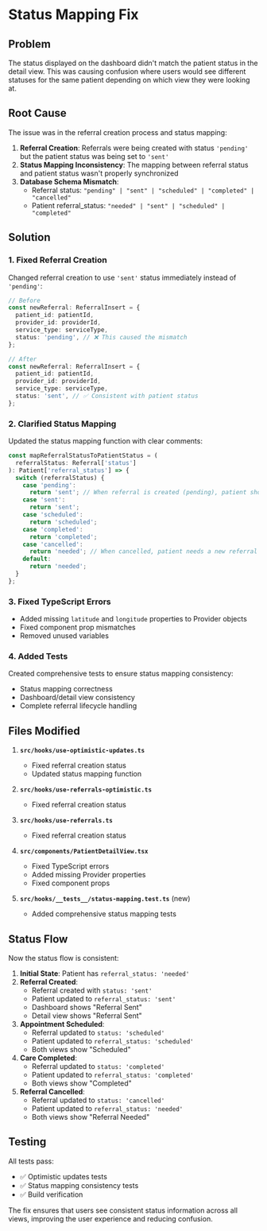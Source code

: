 # Status Mapping Fix

## Problem
The status displayed on the dashboard didn't match the patient status in the detail view. This was causing confusion where users would see different statuses for the same patient depending on which view they were looking at.

## Root Cause
The issue was in the referral creation process and status mapping:

1. **Referral Creation**: Referrals were being created with status `'pending'` but the patient status was being set to `'sent'`
2. **Status Mapping Inconsistency**: The mapping between referral status and patient status wasn't properly synchronized
3. **Database Schema Mismatch**: 
   - Referral status: `"pending" | "sent" | "scheduled" | "completed" | "cancelled"`
   - Patient referral_status: `"needed" | "sent" | "scheduled" | "completed"`

## Solution

### 1. Fixed Referral Creation
Changed referral creation to use `'sent'` status immediately instead of `'pending'`:

```typescript
// Before
const newReferral: ReferralInsert = {
  patient_id: patientId,
  provider_id: providerId,
  service_type: serviceType,
  status: 'pending', // ❌ This caused the mismatch
};

// After
const newReferral: ReferralInsert = {
  patient_id: patientId,
  provider_id: providerId,
  service_type: serviceType,
  status: 'sent', // ✅ Consistent with patient status
};
```

### 2. Clarified Status Mapping
Updated the status mapping function with clear comments:

```typescript
const mapReferralStatusToPatientStatus = (
  referralStatus: Referral['status']
): Patient['referral_status'] => {
  switch (referralStatus) {
    case 'pending':
      return 'sent'; // When referral is created (pending), patient shows as "sent"
    case 'sent':
      return 'sent';
    case 'scheduled':
      return 'scheduled';
    case 'completed':
      return 'completed';
    case 'cancelled':
      return 'needed'; // When cancelled, patient needs a new referral
    default:
      return 'needed';
  }
};
```

### 3. Fixed TypeScript Errors
- Added missing `latitude` and `longitude` properties to Provider objects
- Fixed component prop mismatches
- Removed unused variables

### 4. Added Tests
Created comprehensive tests to ensure status mapping consistency:
- Status mapping correctness
- Dashboard/detail view consistency
- Complete referral lifecycle handling

## Files Modified

1. **`src/hooks/use-optimistic-updates.ts`**
   - Fixed referral creation status
   - Updated status mapping function

2. **`src/hooks/use-referrals-optimistic.ts`**
   - Fixed referral creation status

3. **`src/hooks/use-referrals.ts`**
   - Fixed referral creation status

4. **`src/components/PatientDetailView.tsx`**
   - Fixed TypeScript errors
   - Added missing Provider properties
   - Fixed component props

5. **`src/hooks/__tests__/status-mapping.test.ts`** (new)
   - Added comprehensive status mapping tests

## Status Flow

Now the status flow is consistent:

1. **Initial State**: Patient has `referral_status: 'needed'`
2. **Referral Created**: 
   - Referral created with `status: 'sent'`
   - Patient updated to `referral_status: 'sent'`
   - Dashboard shows "Referral Sent"
   - Detail view shows "Referral Sent"
3. **Appointment Scheduled**:
   - Referral updated to `status: 'scheduled'`
   - Patient updated to `referral_status: 'scheduled'`
   - Both views show "Scheduled"
4. **Care Completed**:
   - Referral updated to `status: 'completed'`
   - Patient updated to `referral_status: 'completed'`
   - Both views show "Completed"
5. **Referral Cancelled**:
   - Referral updated to `status: 'cancelled'`
   - Patient updated to `referral_status: 'needed'`
   - Both views show "Referral Needed"

## Testing

All tests pass:
- ✅ Optimistic updates tests
- ✅ Status mapping consistency tests
- ✅ Build verification

The fix ensures that users see consistent status information across all views, improving the user experience and reducing confusion.